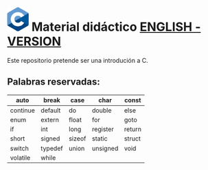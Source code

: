 # <img src="images/C_Logo.png"/> Material didáctico  [ENGLISH - VERSION](README_en.md)


Este repositorio pretende ser una introdución a C.



## Palabras reservadas:
| auto     | break    | case     | char     | const    |
|----------|----------|----------|----------|----------|
| continue | default  | do       | double   | else     |
| enum     | extern   | float    | for      | goto     |
| if       | int      | long     | register | return   |
| short    | signed   | sizeof   | static   | struct   |
| switch   | typedef  | union    | unsigned | void     |
| volatile | while    |          |          |          |

